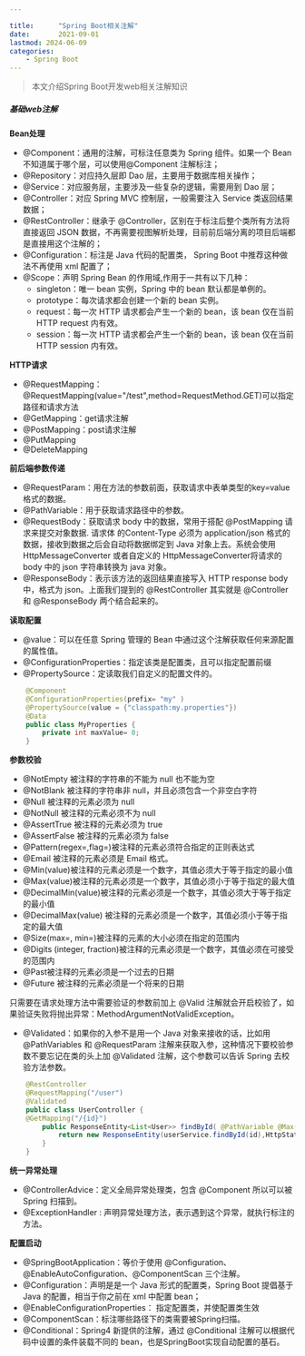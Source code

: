 ```yaml
---

title:      "Spring Boot相关注解"
date:       2021-09-01
lastmod: 2024-06-09
categories:
    - Spring Boot
---
```


>本文介绍Spring Boot开发web相关注解知识

##### 基础web注解

**Bean处理**

- @Component：通用的注解，可标注任意类为 Spring 组件。如果一个 Bean 不知道属于哪个层，可以使用@Component 注解标注；
- @Repository：对应持久层即 Dao 层，主要用于数据库相关操作；
- @Service：对应服务层，主要涉及一些复杂的逻辑，需要用到 Dao 层；
- @Controller：对应 Spring MVC 控制层，一般需要注入 Service 类返回结果数据；
- @RestController：继承于 @Controller，区别在于标注后整个类所有方法将直接返回 JSON 数据，不再需要视图解析处理，目前前后端分离的项目后端都是直接用这个注解的；
- @Configuration：标注是 Java 代码的配置类， Spring Boot 中推荐这种做法不再使用 xml 配置了；
- @Scope：声明 Spring Bean 的作用域,作用于一共有以下几种：
  - singleton：唯一 bean 实例，Spring 中的 bean 默认都是单例的。
  - prototype：每次请求都会创建一个新的 bean 实例。
  - request：每一次 HTTP 请求都会产生一个新的 bean，该 bean 仅在当前 HTTP request 内有效。
  - session：每一次 HTTP 请求都会产生一个新的 bean，该 bean 仅在当前 HTTP session 内有效。

**HTTP请求**

- @RequestMapping：@RequestMapping(value="/test",method=RequestMethod.GET)可以指定路径和请求方法
- @GetMapping：get请求注解
- @PostMapping：post请求注解
- @PutMapping
- @DeleteMapping

**前后端参数传递**

- @RequestParam：用在方法的参数前面，获取请求中表单类型的key=value格式的数据。
- @PathVariable：用于获取请求路径中的参数。
- @RequestBody：获取请求 body 中的数据，常用于搭配 @PostMapping 请求来提交对象数据.  请求体 的Content-Type 必须为 application/json 格式的数据，接收到数据之后会自动将数据绑定到 Java 对象上去。系统会使用 HttpMessageConverter 或者自定义的 HttpMessageConverter将请求的 body 中的 json 字符串转换为 java 对象。
- @ResponseBody：表示该方法的返回结果直接写入 HTTP response body 中，格式为 json。上面我们提到的 @RestController 其实就是 @Controller 和 @ResponseBody 两个结合起来的。

**读取配置**

- @value：可以在任意 Spring 管理的 Bean 中通过这个注解获取任何来源配置的属性值。
- @ConfigurationProperties：指定该类是配置类，且可以指定配置前缀
- @PropertySource：定读取我们自定义的配置文件的。

```java
    @Component
    @ConfigurationProperties(prefix= "my" )
    @PropertySource(value = {"classpath:my.properties"})
    @Data
    public class MyProperties {
        private int maxValue= 0;
    }
```

**参数校验**

- @NotEmpty 被注释的字符串的不能为 null 也不能为空
- @NotBlank 被注释的字符串非 null，并且必须包含一个非空白字符
- @Null 被注释的元素必须为 null
- @NotNull 被注释的元素必须不为 null
- @AssertTrue 被注释的元素必须为 true
- @AssertFalse 被注释的元素必须为 false
- @Pattern(regex=,flag=)被注释的元素必须符合指定的正则表达式
- @Email 被注释的元素必须是 Email 格式。
- @Min(value)被注释的元素必须是一个数字，其值必须大于等于指定的最小值
- @Max(value)被注释的元素必须是一个数字，其值必须小于等于指定的最大值
- @DecimalMin(value)被注释的元素必须是一个数字，其值必须大于等于指定的最小值
- @DecimalMax(value) 被注释的元素必须是一个数字，其值必须小于等于指定的最大值
- @Size(max=, min=)被注释的元素的大小必须在指定的范围内
- @Digits (integer, fraction)被注释的元素必须是一个数字，其值必须在可接受的范围内
- @Past被注释的元素必须是一个过去的日期
- @Future 被注释的元素必须是一个将来的日期

只需要在请求处理方法中需要验证的参数前加上 @Valid 注解就会开启校验了，如果验证失败将抛出异常：MethodArgumentNotValidException。

- @Validated：如果你的入参不是用一个 Java 对象来接收的话，比如用 @PathVariables 和 @RequestParam 注解来获取入参，这种情况下要校验参数不要忘记在类的头上加 @Validated 注解，这个参数可以告诉 Spring 去校验方法参数。

```java
    @RestController
    @RequestMapping("/user")
    @Validated
    public class UserController {
    @GetMapping("/{id}")
        public ResponseEntity<List<User>> findById( @PathVariable @Max(value = 5,message = "超过 id 的范围了") long id) {
            return new ResponseEntity(userService.findById(id),HttpStatus.OK);
        }
    }
```

**统一异常处理**

- @ControllerAdvice：定义全局异常处理类，包含 @Component 所以可以被 Spring 扫描到。
- @ExceptionHandler : 声明异常处理方法，表示遇到这个异常，就执行标注的方法。


**配置启动**
- @SpringBootApplication：等价于使用 @Configuration、@EnableAutoConfiguration、@ComponentScan  三个注解。
- @Configuration：声明是是一个 Java 形式的配置类，Spring Boot 提倡基于 Java 的配置，相当于你之前在 xml 中配置 bean；
- @EnableConfigurationProperties： 指定配置类，并使配置类生效
- @ComponentScan：标注哪些路径下的类需要被Spring扫描。
- @Conditional：Spring4 新提供的注解，通过 @Conditional 注解可以根据代码中设置的条件装载不同的 bean，也是SpringBoot实现自动配置的基石。